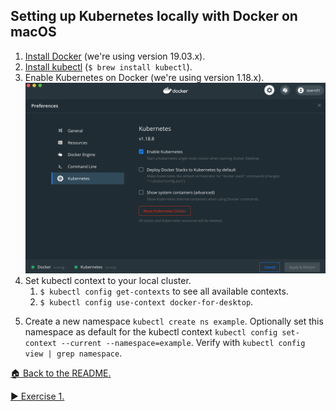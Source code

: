 ## Setting up Kubernetes locally with Docker on macOS

1. [Install Docker](https://docs.docker.com/docker-for-mac/install/) (we're using version 19.03.x).
2. [Install kubectl](https://kubernetes.io/docs/tasks/tools/install-kubectl/#install-kubectl-on-macos) (`$ brew install kubectl`).
3. Enable Kubernetes on Docker (we're using version 1.18.x).
   ![Enable k8s on Docker](./enable_kubernetes_on_docker.png)
4. Set kubectl context to your local cluster.
   1. `$ kubectl config get-contexts` to see all available contexts.
   2. `$ kubectl config use-context docker-for-desktop`.

5) Create a new namespace `kubectl create ns example`.
   Optionally set this namespace as default for the kubectl context `kubectl config set-context --current --namespace=example`. Verify with `kubectl config view | grep namespace`.

[:house: Back to the README.](./README.md)

[:arrow_forward: Exercise 1.](./EXERCISE-1.md)
